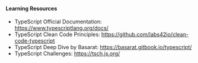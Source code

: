 #### Learning Resources

- TypeScript Official Documentation: https://www.typescriptlang.org/docs/
- TypeScript Clean Code Principles: https://github.com/labs42io/clean-code-typescript
- TypeScript Deep Dive by Basarat: https://basarat.gitbook.io/typescript/
- TypeScript Challenges: https://tsch.js.org/